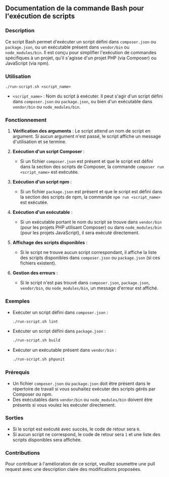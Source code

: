 ## Documentation de la commande Bash pour l'exécution de scripts

### Description

Ce script Bash permet d'exécuter un script défini dans `composer.json` ou `package.json`, ou un exécutable présent dans `vendor/bin` ou `node_modules/bin`. Il est conçu pour simplifier l'exécution de commandes spécifiques à un projet, qu'il s'agisse d'un projet PHP (via Composer) ou JavaScript (via npm).

### Utilisation

```
./run-script.sh <script_name>
```

- `<script_name>` : Nom du script à exécuter. Il peut s'agir d'un script défini dans `composer.json` ou `package.json`, ou bien d'un exécutable dans `vendor/bin` ou `node_modules/bin`.

### Fonctionnement

1. **Vérification des arguments** : Le script attend un nom de script en argument. Si aucun argument n'est passé, le script affiche un message d'utilisation et se termine.
   
2. **Exécution d'un script Composer** :
   - Si un fichier `composer.json` est présent et que le script est défini dans la section des scripts de Composer, la commande `composer run <script_name>` est exécutée.

3. **Exécution d'un script npm** :
   - Si un fichier `package.json` est présent et que le script est défini dans la section des scripts de npm, la commande `npm run <script_name>` est exécutée.

4. **Exécution d'un exécutable** :
   - Si un exécutable portant le nom du script se trouve dans `vendor/bin` (pour les projets PHP utilisant Composer) ou dans `node_modules/bin` (pour les projets JavaScript), il sera exécuté directement.

5. **Affichage des scripts disponibles** :
   - Si le script ne trouve aucun script correspondant, il affiche la liste des scripts disponibles dans `composer.json` ou `package.json` (si ces fichiers existent).

6. **Gestion des erreurs** :
   - Si le script n'est pas trouvé dans `composer.json`, `package.json`, `vendor/bin`, ou `node_modules/bin`, un message d'erreur est affiché.

### Exemples

- Exécuter un script défini dans `composer.json` :

  ```bash
  ./run-script.sh lint
  ```

- Exécuter un script défini dans `package.json` :

  ```bash
  ./run-script.sh build
  ```

- Exécuter un exécutable présent dans `vendor/bin` :

  ```bash
  ./run-script.sh phpunit
  ```

### Prérequis

- Un fichier `composer.json` ou `package.json` doit être présent dans le répertoire de travail si vous souhaitez exécuter des scripts gérés par Composer ou npm.
- Des exécutables dans `vendor/bin` ou `node_modules/bin` doivent être présents si vous voulez les exécuter directement.

### Sorties

- Si le script est exécuté avec succès, le code de retour sera `0`.
- Si aucun script ne correspond, le code de retour sera `1` et une liste des scripts disponibles sera affichée.

### Contributions

Pour contribuer à l'amélioration de ce script, veuillez soumettre une pull request avec une description claire des modifications proposées.